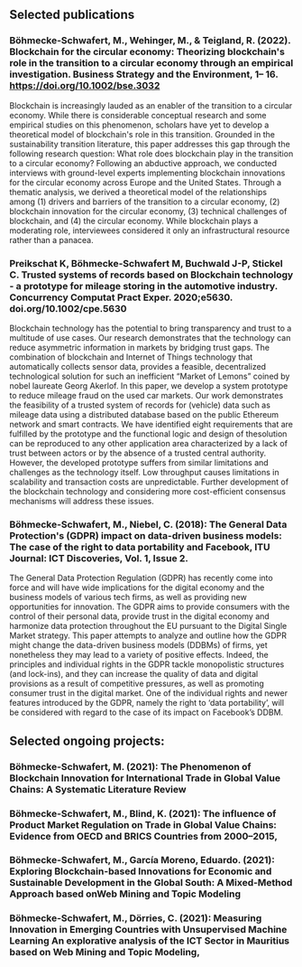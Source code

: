 ## Selected publications

### Böhmecke-Schwafert, M., Wehinger, M., & Teigland, R. (2022). Blockchain for the circular economy: Theorizing blockchain's role in the transition to a circular economy through an empirical investigation. Business Strategy and the Environment, 1– 16. https://doi.org/10.1002/bse.3032
Blockchain is increasingly lauded as an enabler of the transition to a circular economy. While there is considerable conceptual research and some empirical studies on this phenomenon, scholars have yet to develop a theoretical model of blockchain's role in this transition. Grounded in the sustainability transition literature, this paper addresses this gap through the following research question: What role does blockchain play in the transition to a circular economy? Following an abductive approach, we conducted interviews with ground-level experts implementing blockchain innovations for the circular economy across Europe and the United States. Through a thematic analysis, we derived a theoretical model of the relationships among (1) drivers and barriers of the transition to a circular economy, (2) blockchain innovation for the circular economy, (3) technical challenges of blockchain, and (4) the circular economy. While blockchain plays a moderating role, interviewees considered it only an infrastructural resource rather than a panacea.

### Preikschat K, Böhmecke-Schwafert M, Buchwald J-P, Stickel C. Trusted systems of records based on Blockchain technology - a prototype for mileage storing in the automotive industry. Concurrency Computat Pract Exper. 2020;e5630. doi.org/10.1002/cpe.5630
Blockchain technology has the potential to bring transparency and trust to a multitude of use cases. Our research demonstrates that the technology can reduce asymmetric information in markets by bridging trust gaps. The combination of blockchain and Internet of Things technology that automatically collects sensor data, provides a feasible, decentralized technological solution for such an inefficient “Market of Lemons” coined by nobel laureate Georg Akerlof. In this paper, we develop a system prototype to reduce mileage fraud on the used car markets. Our work demonstrates the feasibility of a trusted system of records for (vehicle) data such as mileage data using a distributed database based on the public Ethereum network and smart contracts. We have identified eight requirements that are fulfilled by the prototype and the functional logic and design of thesolution can be reproduced to any other application area characterized by a lack of trust between actors or by the absence of a trusted central authority. However, the developed prototype suffers from similar limitations and challenges as the technology itself. Low throughput causes limitations in scalability and transaction costs are unpredictable. Further development of the blockchain technology and considering more cost-efficient consensus mechanisms will address these issues.
    
### Böhmecke-Schwafert, M., Niebel, C. (2018): The General Data Protection's (GDPR) impact on data-driven business models: The case of the right to data portability and Facebook, ITU Journal: ICT Discoveries, Vol. 1, Issue 2.
The General Data Protection Regulation (GDPR) has recently come into force and will have wide implications for the digital economy and the business models of various tech firms, as well as providing new opportunities for innovation. The GDPR aims to provide consumers with the control of their personal data, provide trust in the digital economy and harmonize data protection throughout the EU pursuant to the Digital Single Market strategy. This paper attempts to analyze and outline how the GDPR might change the data-driven business models (DDBMs) of firms, yet nonetheless they may lead to a variety of positive effects. Indeed, the principles and individual rights in the GDPR tackle monopolistic structures (and lock-ins), and they can increase the quality of data and digital provisions as a result of competitive pressures, as well as promoting consumer trust in the digital market. One of the individual rights and newer features introduced by the GDPR, namely the right to ‘data portability’, will be considered with regard to the case of its impact on Facebook’s DDBM.


## Selected ongoing projects:

### Böhmecke-Schwafert, M. (2021): The Phenomenon of Blockchain Innovation for International Trade in Global Value Chains: A Systematic Literature Review

### Böhmecke-Schwafert, M., Blind, K. (2021): The influence of Product Market Regulation on Trade in Global Value Chains: Evidence from OECD and BRICS Countries from 2000–2015,

### Böhmecke-Schwafert, M., García Moreno, Eduardo. (2021): Exploring Blockchain-based Innovations for Economic and Sustainable Development in the Global South: A Mixed-Method Approach based onWeb Mining and Topic Modeling

### Böhmecke-Schwafert, M., Dörries, C. (2021): Measuring Innovation in Emerging Countries with Unsupervised Machine Learning An explorative analysis of the ICT Sector in Mauritius based on Web Mining and Topic Modeling,


